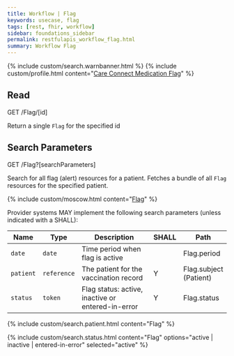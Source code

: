 ```yaml
---
title: Workflow | Flag
keywords: usecase, flag
tags: [rest, fhir, workflow]
sidebar: foundations_sidebar
permalink: restfulapis_workflow_flag.html
summary: Workflow Flag
---
```


{% include custom/search.warnbanner.html %}
{% include custom/profile.html content="[Care Connect Medication Flag](http://www.interopen.org/candidate-profiles/care-connect/CareConnect-Medication-Flag-1.html)" %}

## Read ##

<div markdown="span" class="alert alert-success" role="alert">
GET /Flag/[id]</div>

Return a single `Flag` for the specified id


## Search Parameters ##

<div markdown="span" class="alert alert-success" role="alert">
GET /Flag?[searchParameters]</div>

Search for all flag (alert) resources for a patient. Fetches a bundle of all `Flag` resources for the specified patient.

{% include custom/moscow.html content="[Flag](https://www.hl7.org/fhir/DSTU2/flag.html#search)" %}

Provider systems MAY implement the following search parameters (unless indicated with a SHALL):

| Name | Type | Description | SHALL | Path |
|------|------|-------------|-------|------|
| `date` | `date` | Time period when flag is active |  | Flag.period |
| `patient` | `reference` | The patient for the vaccination record | Y | Flag.subject <br>(Patient) |
| `status` | `token` | Flag status: active, inactive or entered-in-error | Y | Flag.status |


{% include custom/search.patient.html content="Flag" %}

{% include custom/search.status.html content="Flag" options="active | inactive | entered-in-error" selected="active" %}
